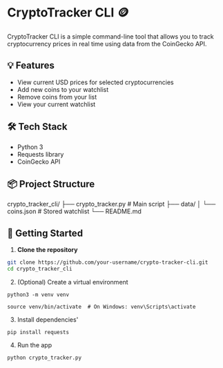 # CryptoTracker CLI 🪙

CryptoTracker CLI is a simple command-line tool that allows you to track cryptocurrency prices in real time using data from the CoinGecko API.

## 💡 Features

- View current USD prices for selected cryptocurrencies
- Add new coins to your watchlist
- Remove coins from your list
- View your current watchlist

## 🛠 Tech Stack

- Python 3
- Requests library
- CoinGecko API

## 📦 Project Structure

crypto_tracker_cli/
├── crypto_tracker.py # Main script
├── data/
│   └── coins.json # Stored watchlist
└── README.md

            
## 🚀 Getting Started

1. **Clone the repository**

```bash
git clone https://github.com/your-username/crypto-tracker-cli.git
cd crypto_tracker_cli
```
2. (Optional) Create a virtual environment
  ``` 
  python3 -m venv venv

  source venv/bin/activate  # On Windows: venv\Scripts\activate
  ```
3. Install dependencies'
  ```
  pip install requests
  ```

4. Run the app
  ```
  python crypto_tracker.py
  ```
